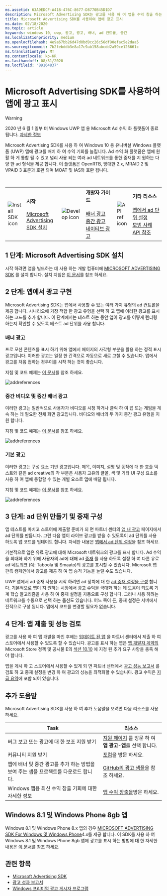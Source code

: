 ```yaml
---
ms.assetid: 63A9EDCF-A418-476C-8677-D8770B45D1D7
description: Microsoft Advertising SDK는 광고를 사용 하 여 앱을 수익 창출 하는 여러 가지 방법을 제공 합니다.
title: Microsoft Advertising SDK를 사용하여 앱에 광고 표시
ms.date: 02/18/2020
ms.topic: article
keywords: windows 10, uwp, 광고, 광고, 배너, ad 컨트롤, 중간
ms.localizationpriority: medium
ms.openlocfilehash: 4e9a67bb26d47d0bd9cc26c56df90efac5e2daa5
ms.sourcegitcommit: 7b2febddb3e8a17c9ab158abcdd2a59ce126661c
ms.translationtype: MT
ms.contentlocale: ko-KR
ms.lasthandoff: 08/31/2020
ms.locfileid: "89164837"
---
```

# <a name="display-ads-in-your-app-with-the-microsoft-advertising-sdk"></a>Microsoft Advertising SDK를 사용하여 앱에 광고 표시

>[!WARNING]
> 2020 년 6 월 1 일부 터 Windows UWP 앱 용 Microsoft Ad 수익 화 플랫폼이 종료 됩니다. [자세한 정보](https://social.msdn.microsoft.com/Forums/windowsapps/en-US/db8d44cb-1381-47f7-94d3-c6ded3fea36f/microsoft-ad-monetization-platform-shutting-down-june-1st?forum=aiamgr)

Microsoft Advertising SDK를 사용 하 여 Windows 10 용 유니버설 Windows 플랫폼 (UWP) 앱에 광고를 배치 하 여 수익 기회를 늘립니다. Ad 수익 화 플랫폼은 앱에 원활 하 게 통합 될 수 있고 널리 사용 되는 여러 ad 네트워크를 통한 중재를 지 원하는 다양 한 ad 형식을 제공 합니다. 이 플랫폼은 OpenRTB, 방대한 2.x, MRAID 2 및 VPAID 3 표준과 호환 되며 MOAT 및 IAS와 호환 됩니다. 

<br/>

<table style="border: none !important;">
<colgroup>
<col width="10%" />
<col width="23%" />
<col width="10%" />
<col width="23%" />
<col width="10%" />
<col width="23%" />
</colgroup>
<tbody>
<tr>
<td align="left"><img src="images/install-sdk.png" alt="Install SDK icon" /></td>
<td align="left"><b>시작</b><br/><br/>
    <a href="https://marketplace.visualstudio.com/items?itemName=AdMediator.MicrosoftAdvertisingSDK">Microsoft Advertising SDK 설치</a>
</td>
<td align="left"><img src="images/write-code.png" alt="Develop icon" /></td>
<td align="left"><b>개발자 가이드</b><br/><br/>
    <a href="banner-ads.md">배너 광고</a>
    <br/>
    <a href="interstitial-ads.md">중간 광고</a>
    <br/>
    <a href="native-ads.md">네이티브 광고</a>
    </td>
<td align="left"><img src="images/api-reference.png" alt="API ref icon" /></td>
<td align="left"><b>기타 리소스</b><br/><br/>
    <a href="set-up-ad-units-in-your-app.md">앱에서 ad 단위 설정</a>
    <br/>
    <a href="best-practices-for-ads-in-apps.md">모범 사례</a>
    <br/>
    <a href="/uwp/api/overview/advertising">API 참조</a>
    </td>
</tr>
</tbody>
</table>

## <a name="step-1-install-the-microsoft-advertising-sdk"></a>1 단계: Microsoft Advertising SDK 설치

시작 하려면 앱을 빌드하는 데 사용 하는 개발 컴퓨터에 [MICROSOFT ADVERTISING SDK](https://marketplace.visualstudio.com/items?itemName=AdMediator.MicrosoftAdvertisingSDK) 를 설치 합니다. 설치 지침은 [이 문서](install-the-microsoft-advertising-libraries.md)를 참조 하세요.

## <a name="step-2-implement-ads-in-your-app"></a>2 단계: 앱에서 광고 구현

Microsoft Advertising SDK는 앱에서 사용할 수 있는 여러 가지 유형의 ad 컨트롤을 제공 합니다. 시나리오에 가장 적합 한 광고 유형을 선택 하 고 앱에 이러한 광고를 표시 하는 코드를 추가 합니다. 이 단계에서는 테스트 하는 동안 앱이 광고를 어떻게 렌더링 하는지 확인할 수 있도록 테스트 ad 단위를 사용 합니다.

### <a name="banner-ads"></a>배너 광고

프로 모션 콘텐츠를 표시 하기 위해 앱에서 페이지의 사각형 부분을 활용 하는 정적 표시 광고입니다. 이러한 광고는 일정 한 간격으로 자동으로 새로 고칠 수 있습니다. 앱에서 광고를 처음 접하는 경우이를 시작 하는 것이 좋습니다.

지침 및 코드 예제는 [이 문서](adcontrol-in-xaml-and--net.md)를 참조 하세요.

![addreferences](images/banner-ad.png)

### <a name="interstitial-video-and-interstitial-banner-ads"></a>중간 비디오 및 중간 배너 광고

이러한 광고는 일반적으로 사용자가 비디오를 시청 하거나 클릭 하 여 앱 또는 게임을 계속 하는 데 필요한 전체 화면 광고입니다. 비디오와 배너의 두 가지 중간 광고 유형을 지원 합니다.

지침 및 코드 예제는 [이 문서](interstitial-ads.md)를 참조 하세요.

![addreferences](images/interstitial-ad.png)

### <a name="native-ads"></a>기본 광고

이러한 광고는 구성 요소 기반 광고입니다. 제목, 이미지, 설명 및 동작에 대 한 호출 텍스트와 같은 ad creative의 각 부분은 사용자 고유의 글꼴, 색 및 기타 UI 구성 요소를 사용 하 여 앱에 통합할 수 있는 개별 요소로 앱에 배달 됩니다.

지침 및 코드 예제는 [이 문서](native-ads.md)를 참조 하세요.

![addreferences](images/native-ad.png)

<span id="ad-mediation"/>

## <a name="step-3-create-an-ad-unit-and-configure-mediation"></a>3 단계: ad 단위 만들기 및 중재 구성

앱 테스트를 마치고 스토어에 제출할 준비가 되 면 파트너 센터의 [앱 내 광고](../publish/in-app-ads.md) 페이지에서 ad 단위를 만듭니다. 그런 다음 앱이 라이브 광고를 받을 수 있도록이 ad 단위를 사용 하도록 앱 코드를 업데이트 합니다. 자세한 내용은 [앱에서 ad 단위 설정](set-up-ad-units-in-your-app.md#live-ad-units)을 참조 하세요.

기본적으로 앱은 유료 광고에 대해 Microsoft 네트워크의 광고를 표시 합니다. Ad 수익을 최대화 하기 위해 사용자의 ad에 대해 ad [중재](ad-mediation-service.md) 를 사용 하도록 설정 하 여 다른 유료 ad 네트워크 (예: Taboola 및 Smaato)의 광고를 표시할 수 있습니다. Microsoft 앱 판촉 캠페인에서 광고를 제공 하 여 앱 승격 기능을 늘릴 수도 있습니다.

UWP 앱에서 ad 중재 사용을 시작 하려면 ad 장치에 대 한 [ad 중재 설정을 구성](../publish/in-app-ads.md#mediation-settings) 합니다. 기본적으로 앱이 지 원하는 시장에서 광고 수익을 극대화 하는 데 도움이 되도록 기계 학습 알고리즘을 사용 하 여 중재 설정을 자동으로 구성 합니다. 그러나 사용 하려는 네트워크를 수동으로 선택 하는 옵션도 있습니다. 어느 쪽이 든, 중재 설정은 서버에서 전적으로 구성 됩니다. 앱에서 코드를 변경할 필요가 없습니다.    

## <a name="step-4-submit-your-app-and-review-performance"></a>4 단계: 앱 제출 및 성능 검토

광고를 사용 하 여 앱 개발을 마친 후에는 [업데이트 된 앱](../publish/app-submissions.md) 을 파트너 센터에서 제출 하 여 스토어에서 사용할 수 있도록 할 수 있습니다. 광고를 표시 하는 앱은 [앱 개발자 계약의](/legal/windows/agreements/app-developer-agreement)Microsoft Store 정책 및 공시물 E의 [섹션 10.10](/legal/windows/agreements/store-policies#1010-advertising-conduct-and-content) 에 지정 된 추가 요구 사항을 충족 해야 합니다.

앱을 게시 하 고 스토어에서 사용할 수 있게 되 면 파트너 센터에서 [광고 성능 보고서](../publish/advertising-performance-report.md) 를 검토 하 고 중재 설정을 변경 하 여 광고의 성능을 최적화할 수 있습니다. 광고 수익은 [지급 요약](../publish/payout-summary.md)에 포함 되어 있습니다.

<span id="additional-help" />

## <a name="additional-help"></a>추가 도움말

Microsoft Advertising SDK를 사용 하 여 추가 도움말을 보려면 다음 리소스를 사용 하세요.

|  Task    | 리소스 |               
|----------|-------|
| 버그 보고 또는 광고에 대 한 보조 지원 받기     | [지원 페이지](https://developer.microsoft.com/windows/support) 를 방문 하 여 **앱 광고-앱**을 선택 합니다.        |
| 커뮤니티 지원 받기     | [포럼](https://social.msdn.microsoft.com/forums/windowsapps/en-US/home?category=windowsapps)을 방문 하세요.       |
| 앱에 배너 및 중간 광고를 추가 하는 방법을 보여 주는 샘플 프로젝트를 다운로드 합니다.     | [GitHub의 광고 샘플](https://github.com/Microsoft/Windows-universal-samples/tree/master/Samples/Advertising)을 참조 하세요.       |
| Windows 앱용 최신 수익 창출 기회에 대한 자세한 정보     | [앱 수익 창출을](https://developer.microsoft.com/store/monetize)방문 하세요.        |

## <a name="windows-81-and-windows-phone-8x-apps"></a>Windows 8.1 및 Windows Phone 8gb 앱

Windows 8.1 및 Windows Phone 8.x 앱의 경우 [MICROSOFT ADVERTISING SDK For Windows 및 Windows Phone](https://marketplace.visualstudio.com/items?itemName=AdMediator.MicrosoftAdvertisingSDKforWindowsandWindowsPhone8x)4.x를 제공 합니다. 이 SDK를 사용 하 여 Windows 8.1 및 Windows Phone 8gb 앱에 광고를 표시 하는 방법에 대 한 자세한 내용은 [이 문서](/previous-versions/windows/apps/dn792120(v=win.10))를 참조 하세요.

## <a name="related-topics"></a>관련 항목

* [Microsoft Advertising SDK](https://marketplace.visualstudio.com/items?itemName=AdMediator.MicrosoftAdvertisingSDK)
* [광고 성과 보고서](../publish/advertising-performance-report.md)
* [Windows 프리미엄 광고 게시자 프로그램](windows-premium-ads-publishers-program.md)